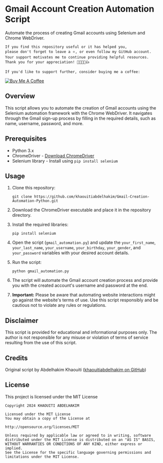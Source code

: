 # Gmail Account Creation Automation Script
Automate the process of creating Gmail accounts using Selenium and Chrome WebDriver.

```
If you find this repository useful or it has helped you,
please don't forget to leave a ⭐️, or even follow my GitHub account.
Your support motivates me to continue providing helpful resources.
Thank you for your appreciation! 🌟🚀💖😊👍

If you'd like to support further, consider buying me a coffee:
```
[![Buy Me A Coffee](https://img.shields.io/badge/Buy%20Me%20A%20Coffee--yellow.svg?style=for-the-badge&logo=buy-me-a-coffee)](https://www.buymeacoffee.com/kh.abdelhakim)

## Overview

This script allows you to automate the creation of Gmail accounts using the Selenium automation framework with the Chrome WebDriver. It navigates through the Gmail sign-up process by filling in the required details, such as name, username, password, and more.

## Prerequisites

- Python 3.x
- ChromeDriver - [Download ChromeDriver](https://sites.google.com/chromium.org/driver/)
- Selenium library - Install using `pip install selenium`

## Usage

1. Clone this repository:

   ```
   git clone https://github.com/khaouitiabdelhakim/Gmail-Creation-Automation-Python.git
   ```

2. Download the ChromeDriver executable and place it in the repository directory.

3. Install the required libraries:

   ```
   pip install selenium
   ```

4. Open the script (`gmail_automation.py`) and update the `your_first_name`, `your_last_name`, `your_username`, `your_birthday`, `your_gender`, and `your_password` variables with your desired account details.

5. Run the script:

   ```
   python gmail_automation.py
   ```

6. The script will automate the Gmail account creation process and provide you with the created account's username and password at the end.

7. **Important:** Please be aware that automating website interactions might go against the website's terms of use. Use this script responsibly and be cautious not to violate any rules or regulations.

## Disclaimer

This script is provided for educational and informational purposes only. The author is not responsible for any misuse or violation of terms of service resulting from the use of this script.

## Credits

Original script by Abdelhakim Khaouiti ([khaouitiabdelhakim on GitHub](https://github.com/khaouitiabdelhakim))

## License
This project is licensed under the MIT License 

```
Copyright 2024 KHAOUITI ABDELHAKIM

Licensed under the MIT License
You may obtain a copy of the License at

http://opensource.org/licenses/MIT

Unless required by applicable law or agreed to in writing, software
distributed under the MIT License is distributed on an "AS IS" BASIS,
WITHOUT WARRANTIES OR CONDITIONS OF ANY KIND, either express or implied.
See the License for the specific language governing permissions and
limitations under the MIT License.
```
